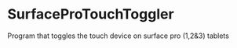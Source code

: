 SurfaceProTouchToggler
======================

Program that toggles the touch device on surface pro (1,2&amp;3) tablets
